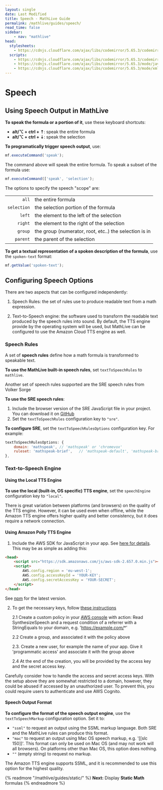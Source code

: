 ```yaml
---
layout: single
date: Last Modified
title: Speech - MathLive Guide
permalink: /mathlive/guides/speech/
read_time: false
sidebar:
    - nav: "mathlive"
head:
  stylesheets:
    - https://cdnjs.cloudflare.com/ajax/libs/codemirror/5.65.3/codemirror.min.css
  scripts:
    - https://cdnjs.cloudflare.com/ajax/libs/codemirror/5.65.3/codemirror.min.js
    - https://cdnjs.cloudflare.com/ajax/libs/codemirror/5.65.3/mode/javascript/javascript.min.js
    - https://cdnjs.cloudflare.com/ajax/libs/codemirror/5.65.3/mode/xml/xml.min.js
---
```

<script>
    moduleMap = {
        mathlive: "//unpkg.com/mathlive?module",
        "html-to-image": "///assets/js/html-to-image.js",
    };
</script>

# Speech

## Using Speech Output in MathLive

**To speak the formula or a portion of it**, use these keyboard shortcuts:

- **alt/⌥ + ctrl + ⇡**: speak the entire formula
- **alt/⌥ + ctrl + ⇣**: speak the selection

**To programatically trigger speech output**, use:

```js
mf.executeCommand('speak');
```

The command above will speak the entire formula. To speak a subset of the
formula use:

```js
mf.executeCommand(['speak', 'selection');
```
The options to specify the speech "scope" are:

<div class='symbols-table'>

| | |
|---:|:---|
| `all` | the entire formula |
| `selection` | the selection portion of the formula |
| `left` | the element to the left of the selection |
| `right` | the element to the right of the selection |
| `group` | the group (numerator, root, etc..) the selection is in |
| `parent` | the parent of the selection |

</div>

**To get a textual representation of a spoken description of the formula**, use
the `spoken-text` format:

```js
mf.getValue('spoken-text');
```

## Configuring Speech Options

There are two aspects that can be configured independently:

1. Speech Rules: the set of rules use to produce readable text from a math expression. 

2. Text-to-Speech engine: the software used to transform the readable text produced by the speech rules into sound. By default, the TTS engine provide by the operating system will be used, but MathLive can be configured to use the Amazon Cloud TTS engine as well.


### Speech Rules

A set of **speech rules** define how a math formula is transformed to speakable
text.

**To use the MathLive built-in speech rules**, set `textToSpeechRules` to `mathlive`.

Another set of speech rules supported are the SRE speech rules from Volker Sorge

**To use the SRE speech rules**:

1. Include the browser version of the SRE JavaScript file in your project. You can download it on [GitHub](https://github.com/zorkow/speech-rule-engine)
2. Set the `textToSpeechRules` configuration key to `"sre"`.

**To configure SRE**, set the `textToSpeechRulesOptions` configuration key. For example:

```javascript
textToSpeechRulesOptions: {
    domain: 'mathspeak', // 'mathspeak' or 'chromevox'
    ruleset: 'mathspeak-brief',   // 'mathspeak-default', 'mathspeak-brief', 'mathspeak-sbrief', 'chromevox-short', 'chromevox-default' or 'chromevox-alternative'
},
```

### Text-to-Speech Engine

#### Using the Local TTS Engine

**To use the local (built-in, OS specific) TTS engine**, set the `speechEngine` configuration key to `"local"`.

There is great variation between platforms (and browsers) on the quality of the TTS engine. However, it can be used even when offline, while the Amazon TTS engine offers higher quality and better consistency, but it does require a network connection.

#### Using Amazon Polly TTS Engine

1. Include the AWS SDK for JavaScript in your app. See [here for details](https://aws.amazon.com/sdk-for-browser/).
   This may be as simple as adding this:

```html
<head>
    <script src="https://sdk.amazonaws.com/js/aws-sdk-2.657.0.min.js"></script>
    <script>
        AWS.config.region = 'eu-west-1';
        AWS.config.accessKeyId = 'YOUR-KEY';
        AWS.config.secretAccessKey = 'YOUR-SECRET';
    </script>
</head>
```

See [npm](https://www.npmjs.com/package/aws-sdk) for the latest version.

2. To get the necessary keys, follow [these instructions](https://docs.aws.amazon.com/polly/latest/dg/setting-up.html)

    2.1 Create a custom policy in your [AWS console](https://console.aws.amazon.com/iam/home) with action: Read SynthesizeSpeech and a request condition of a referrer with a StringEquals to your domain, e.g. 'https://example.com/*'

    2.2 Create a group, and associated it with the policy above

    2.3. Create a new user, for example the name of your app. Give it 'programmatic access' and associate it with the group above

    2.4 At the end of the creation, you will be provided by the access key and the secret access key.

Carefully consider how to handle the access and secret access keys. With the setup above they are somewhat restricted to a domain, however, they could be abused if accessed by an unauthorized user. To prevent this, you could require users to authenticate and use AWS Cognito.


#### Speech Output Format

**To configure the format of the speech output engine**, use the `textToSpeechMarkup` configuration option. Set it to:

-   `"ssml"` to request an output using the SSML markup language. Both SRE and the MathLive rules can produce this format.
-   `"mac"` to request an output using Mac OS speech markup, e.g. '[[slc 150]]'. This format can only be used on Mac OS (and may not work will all browsers). On platforms other than Mac OS, this option does nothing.
-   `""` (empty string) to request no markup.

The Amazon TTS engine supports SSML, and it is recommended to use this option for the highest quality.





{% readmore "/mathlive/guides/static/" %}
**Next:** Display <strong>Static Math</strong> formulas
{% endreadmore %}

